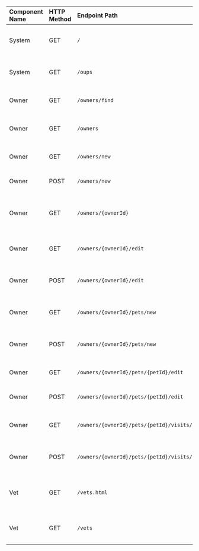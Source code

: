 | Component Name | HTTP Method | Endpoint Path                                 | Brief Description                                        |
| :------------- | :---------- | :-------------------------------------------- | :------------------------------------------------------- |
| System         | GET         | `/`                                           | Display the application's welcome page.                  |
| System         | GET         | `/oups`                                       | Trigger an exception for error handling demonstration.   |
| Owner          | GET         | `/owners/find`                                | Display the owner search form.                           |
| Owner          | GET         | `/owners`                                     | Find owners by last name or list all owners.             |
| Owner          | GET         | `/owners/new`                                 | Display the form to create a new owner.                  |
| Owner          | POST        | `/owners/new`                                 | Process the creation of a new owner.                     |
| Owner          | GET         | `/owners/{ownerId}`                           | Display detailed information for a specific owner.       |
| Owner          | GET         | `/owners/{ownerId}/edit`                      | Display the form to update an owner's details.           |
| Owner          | POST        | `/owners/{ownerId}/edit`                      | Process the update of an owner's details.                |
| Owner          | GET         | `/owners/{ownerId}/pets/new`                  | Display the form to add a new pet to an owner.           |
| Owner          | POST        | `/owners/{ownerId}/pets/new`                  | Process the addition of a new pet to an owner.           |
| Owner          | GET         | `/owners/{ownerId}/pets/{petId}/edit`         | Display the form to update a pet's details.              |
| Owner          | POST        | `/owners/{ownerId}/pets/{petId}/edit`         | Process the update of a pet's details.                   |
| Owner          | GET         | `/owners/{ownerId}/pets/{petId}/visits/new`   | Display the form to add a new visit for a pet.           |
| Owner          | POST        | `/owners/{ownerId}/pets/{petId}/visits/new`   | Process the addition of a new visit for a pet.           |
| Vet            | GET         | `/vets.html`                                  | Display a list of veterinarians as an HTML page.         |
| Vet            | GET         | `/vets`                                       | Get a list of all veterinarians in JSON format.          |